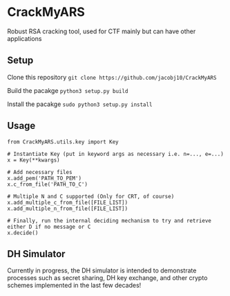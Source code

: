 # CrackMyARS
Robust RSA cracking tool, used for CTF mainly but can have other applications

## Setup

Clone this repository `git clone https://github.com/jacobj10/CrackMyARS`

Build the pacakge `python3 setup.py build`

Install the pacakge `sudo python3 setup.py install`

## Usage

```python3
from CrackMyARS.utils.key import Key

# Instantiate Key (put in keyword args as necessary i.e. n=..., e=...)
x = Key(**kwargs)

# Add necessary files
x.add_pem('PATH_TO_PEM')
x.c_from_file('PATH_TO_C')

# Multiple N and C supported (Only for CRT, of course)
x.add_multiple_c_from_file([FILE_LIST])
x.add_multiple_n_from_file([FILE_LIST])

# Finally, run the internal deciding mechanism to try and retrieve either D if no message or C
x.decide()
```

## DH Simulator
Currently in progress, the DH simulator is intended
to demonstrate processes such as secret sharing, DH key exchange,
and other crypto schemes implemented in the last few decades!
